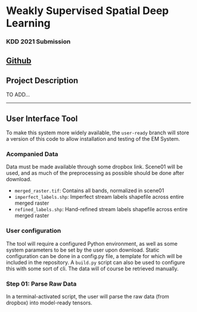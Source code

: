 # Weakly Supervised Spatial Deep Learning
### KDD 2021 Submission

[Github](https://github.com/spatialdatasciencegroup/WeaklySupervisedSpatialDeepLearning)
---

## Project Description
TO ADD...

---

## User Interface Tool
To make this system more widely available, the `user-ready` branch will store a version of this code to allow installation and testing of the EM System.

### Acompanied Data
Data must be made available through some dropbox link. Scene01 will be used, and as much of the preprocessing as possible should be done after download.
- `merged_raster.tif`: Contains all bands, normalized in scene01
- `imperfect_labels.shp`: Imperfect stream labels shapefile across entire merged raster
- `refined_labels.shp`: Hand-refined stream labels shapefile across entire merged raster

### User configuration
The tool will require a configured Python environment, as well as some system parameters to be set by the user upon download. Static configuration can be done in a config.py file, a template for which will be included in the repository. A `build.py` script can also be used to configure this with some sort of cli. The data will of course be retrieved manually.

### Step 01: Parse Raw Data
In a terminal-activated script, the user will parse the raw data (from dropbox) into model-ready tensors.
